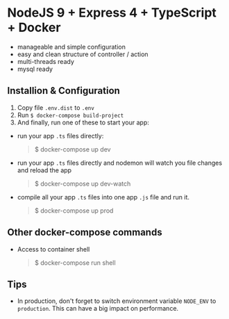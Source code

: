 # NodeJS 9 + Express 4 + TypeScript + Docker

  - manageable and simple configuration
  - easy and clean structure of controller / action
  - multi-threads ready 
  - mysql ready
         
## Installion & Configuration

1. Copy file `.env.dist` to `.env`
2. Run `$ docker-compose build-project`
3. And finally, run one of these to start your app:
  - run your app `.ts` files directly:
    > $ docker-compose up dev
  - run your app `.ts` files directly and nodemon will watch you file changes and reload the app
    > $ docker-compose up dev-watch
  - compile all your app `.ts` files into one app `.js` file and run it. 
    > $ docker-compose up prod

## Other docker-compose commands

 - Access to container shell
    > $ docker-compose run shell
    
## Tips

-   In production, don't forget to switch environment variable `NODE_ENV` to `production`. This can have a big impact on performance.

